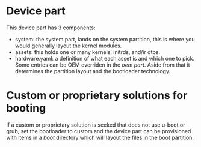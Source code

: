# Device part

This device part has 3 components:

- system: the system part, lands on the system partition, this is
          where you would generally layout the kernel modules.
- assets: this holds one or many kernels, initrds, and/ir dtbs.
- hardware.yaml: a definition of what each asset is and which one to pick.
                 Some entries can be OEM overriden in the *oem part*. 
                 Aside from that it determines the partition layout and
                 the bootloader technology.

# Custom or proprietary solutions for booting

If a custom or proprietary solution is seeked that does not use u-boot
or grub, set the bootloader to custom and the device part can be
provisioned with items in a *boot* directory which will layout the files
in the boot partition.
